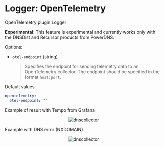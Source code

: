 # Logger: OpenTelemetry

OpenTelemetry plugin Logger

**Experimental**: This feature is experimental and currently works only with the DNSDist and Recursor products from PowerDNS.

Options:
* `otel-endpoint` (string)
  > Specifies the endpoint for sending telemetry data to an OpenTelemetry collector. 
  > The endpoint should be specified in the format `host:port`.

Default values:

```yaml
opentelemetry:
  otel-endpoint: ""
```

Example of result with Tempo from Grafana

<p align="center">
  <img src="../_images/otel_tracing.png" alt="dnscollector"/>
</p>

Example with DNS error (NXDOMAIN)

<p align="center">
  <img src="../_images/otel_tracing_error.png" alt="dnscollector"/>
</p>
